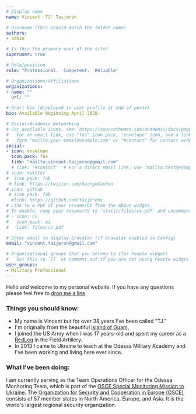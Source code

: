 ```yaml
---
# Display name
name: Vincent 'TJ' Taijeron

# Username (this should match the folder name)
authors:
- admin

# Is this the primary user of the site?
superuser: true

# Role/position
role: "Professional.  Competent.  Reliable"

# Organizations/Affiliations
organizations:
- name: ""
  url: ""

# Short bio (displayed in user profile at end of posts)
bio: Available beginning April 2020.

# Social/Academic Networking
# For available icons, see: https://sourcethemes.com/academic/docs/page-builder/#icons
#   For an email link, use "fas" icon pack, "envelope" icon, and a link in the
#   form "mailto:your-email@example.com" or "#contact" for contact widget.
social:
- icon: envelope
  icon_pack: fas
  link: "mailto:vincent.taijeron@gmail.com"
  # link: '#contact'  # For a direct email link, use "mailto:test@example.org".
# icon: twitter
#  icon_pack: fab
 # link: https://twitter.com/GeorgeCushen
# icon: github
 # icon_pack: fab
  #link: https://github.com/taijeronv
# Link to a PDF of your resume/CV from the About widget.
# To enable, copy your resume/CV to `static/files/cv.pdf` and uncomment the lines below.
# - icon: cv
#   icon_pack: ai
#   link: files/cv.pdf

# Enter email to display Gravatar (if Gravatar enabled in Config)
email: "vincent.taijeron@gmail.com"

# Organizational groups that you belong to (for People widget)
#   Set this to `[]` or comment out if you are not using People widget.
user_groups:
- Military Professional
---
```

Hello and welcome to my personal website.  If you have any questions please feel free to [drop me a line](mailto:vincent.taijeron@gmail.com).

### Things you should know:
- My name is Vincent but for over 38 years I've been called "TJ."
- I'm originally from the beautiful [Island of Guam.](https://en.wikipedia.org/wiki/Guam)
- I joined the US Army when I was 17 years-old and spent my career as a [RedLeg](http://www.abtryassoc.org/misc_pages/redlegs.html) in the Field Artillery.
- In 2013 I came to Ukraine to teach at the Odessa Military Academy and I've been working and living here ever since.

### What I've been doing:
I am currently serving as the Team Operations Officer for the Odessa Monitoring Team, which is part of the [OSCE Special Monitoring Mission to Ukraine](https://www.osce.org/special-monitoring-mission-to-ukraine). The [Organization for Security and Cooperation in Europe (OSCE)](https://www.osce.org/whatistheosce/factsheet) consists of 57 member states in North America, Europe, and Asia. It is the world's largest regional security organization.